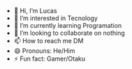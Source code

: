 - 👋 Hi, I’m Lucas
- 👀 I’m interested in Tecnology
- 🌱 I’m currently learning Programation
- 💞️ I’m looking to collaborate on nothing
- 📫 How to reach me DM
- 😄 Pronouns: He/Him
- ⚡ Fun fact: Gamer/Otaku

<!---
x-KAISER-x/x-KAISER-x is a ✨ special ✨ repository because its `README.md` (this file) appears on your GitHub profile.
You can click the Preview link to take a look at your changes.
--->
